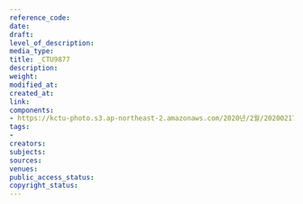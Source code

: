 ```yaml
---
reference_code: 
date: 
draft: 
level_of_description: 
media_type: 
title: _CTU9877
description: 
weight: 
modified_at: 
created_at: 
link: 
components:
- https://kctu-photo.s3.ap-northeast-2.amazonaws.com/2020년/2월/20200217_제70차+민주노총+정기대의원대회/_CTU9877.jpg
tags:
- 
creators: 
subjects: 
sources: 
venues: 
public_access_status: 
copyright_status: 
---
```

